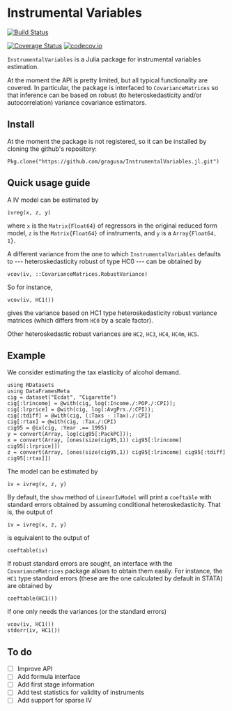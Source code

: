 # Instrumental Variables

[![Build Status](https://travis-ci.org/gragusa/InstrumentalVariables.jl.svg?branch=master)](https://travis-ci.org/gragusa/InstrumentalVariables.jl)

[![Coverage Status](https://coveralls.io/repos/gragusa/InstrumentalVariables.jl/badge.svg?branch=master&service=github)](https://coveralls.io/github/gragusa/InstrumentalVariables.jl?branch=master) [![codecov.io](https://codecov.io/github/gragusa/InstrumentalVariables.jl/coverage.svg?branch=master)](https://codecov.io/github/gragusa/InstrumentalVariables.jl?branch=master)

`InstrumentalVariables` is a Julia package for instrumental variables estimation.

At the moment the API is pretty limited, but all typical functionality are covered. In particular, the package is interfaced to `CovarianceMatrices` so that inference can be based on robust (to heteroskedasticity and/or autocorrelation) variance covariance estimators.

## Install

At the moment the package is not registered, so it can be installed by cloning the github's repository:
```
Pkg.clone("https://github.com/gragusa/InstrumentalVariables.jl.git")
```

## Quick usage guide

A IV model can be estimated by

```
ivreg(x, z, y)
```
where `x` is the `Matrix{Float64}` of regressors in the original reduced form model, `z` is the `Matrix{Float64}` of instruments, and `y` is a `Array{Float64, 1}`.

A different variance from the one to which `InstrumentalVariables` defaults to --- heteroskedasticity robust of type HC0 --- can be obtained by
```
vcov(iv, ::CovarianceMatrices.RobustVariance)
```

So for instance,
```
vcov(iv, HC1())
```
gives the variance based on HC1 type heteroskedasticity robust variance matrices (which differs from `HC0` by a scale factor).

Other heteroskedastic robust variances are `HC2`, `HC3`, `HC4`, `HC4m`, `HC5`.

## Example

We consider estimating the tax elasticity of alcohol demand.

```
using RDatasets
using DataFramesMeta
cig = dataset("Ecdat", "Cigarette")
cig[:lrincome] = @with(cig, log(:Income./:POP./:CPI));
cig[:lrprice] = @with(cig, log(:AvgPrs./:CPI));
cig[:tdiff] = @with(cig, (:Taxs - :Tax)./:CPI)
cig[:rtax] = @with(cig, :Tax./:CPI)
cig95 = @ix(cig, :Year .== 1995)
y = convert(Array, log(cig95[:PackPC]));
x = convert(Array, [ones(size(cig95,1)) cig95[:lrincome] cig95[:lrprice]])
z = convert(Array, [ones(size(cig95,1)) cig95[:lrincome] cig95[:tdiff] cig95[:rtax]])
```

The model can be estimated by

```
iv = ivreg(x, z, y)
```

By default, the `show` method of `LinearIvModel` will print a
`coeftable` with standard errors obtained by assuming conditional
heteroskedasticity. That is, the output of 

```
iv = ivreg(x, z, y)
```
is equivalent to the output of 
```
coeftable(iv)
```

If robust standard errors are sought, an interface with the
`CovarianceMatrices` package allows to obtain them easily. For instance,
the `HC1` type standard errors (these are the one calculated by default
in STATA) are obtained by

```
coeftable(HC1())
```

If one only needs the variances (or the standard errors) 
```
vcov(iv, HC1())
stderr(iv, HC1())
```

## To do

- [ ] Improve API
- [ ] Add formula interface
- [ ] Add first stage information
- [ ] Add test statistics for validity of instruments
- [ ] Add support for sparse IV

